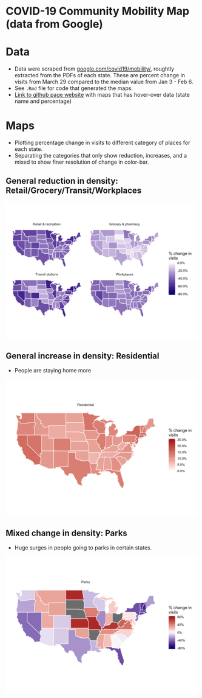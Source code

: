 # COVID-19 Community Mobility Map (data from Google)

# Data
* Data were scraped from [google.com/covid19/mobility/](https://www.google.com/covid19/mobility/), roughtly extracted from the PDFs of each state. These are percent change in visits from March 29 compared to the median value from Jan 3 - Feb 6.
* See `.Rmd` file for code that generated the maps.
* [Link to github page website](https://mychan24.github.io/covid19_google_mobility_map/) with maps that has hover-over data (state name and percentage)

# Maps
* Plotting percentage change in visits to different category of places for each state. 
* Separating the categories that only show reduction, increases, and a mixed to show finer resolution of change in color-bar.

## General reduction in density: Retail/Grocery/Transit/Workplaces
![Reduction in mobility in these categoires](figs/reduced_map.png)

## General increase in density: Residential

* People are staying home more

![Mixed increase/decrease in mobility in these categoires](figs/increased_map.png)


## Mixed change in density: Parks

* Huge surges in people going to parks in certain states. 

![Mixed increase/decrease in mobility in these categoires](figs/mixed_map.png)


